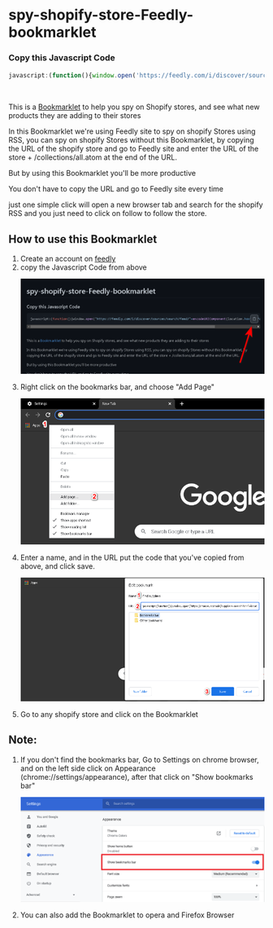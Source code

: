 # spy-shopify-store-Feedly-bookmarklet


### Copy this Javascript Code

```javascript
javascript:(function(){window.open('https://feedly.com/i/discover/sources/search/feed/'+encodeURIComponent(location.host)+'/collections/all.atom');})()
```
<br/>

This is a <a href="http://en.wikipedia.org/wiki/Bookmarklet">Bookmarklet</a> to help you spy on Shopify stores, and see what new products they are adding to their stores

In this Bookmarklet we're using Feedly site to spy on shopify Stores using RSS, you can spy on shopify Stores without this Bookmarklet, by copying the URL of the shopify store and go to Feedly site and enter the URL of the store + /collections/all.atom at the end of the URL.

But by using this Bookmarklet you'll be more productive

You don't have to copy the URL and go to Feedly site every time

just one simple click will open a new browser tab and search for the shopify RSS and you just need to click on follow to follow the store.

<h2>How to use this Bookmarklet</h2>

<ol>
  <li>Create an account on <a href="https://feedly.com">feedly</a></li>
  <li>copy the Javascript Code from above 
  </li>
  
  !["Screenshot of how to copy the Javascript Code from above"](Step_2.png)
  
  <li>Right click on the bookmarks bar, and choose "Add Page"
    
   !["Screenshot of how to add a Bookmarklet to chrome browser"](Step_3.png)
    
  </li>
 
  <li>Enter a name, and in the URL put the code that you've copied from above, and click save.
    
  !["Screenshot of adding a site to chrome bookmarks bar"](Step_4.png)
    
  </li>
  <li>Go to any shopify store and click on the Bookmarklet </li>
    
</ol>

## Note:
<ol>
  <li>
If you don't find the bookmarks bar, Go to Settings on chrome browser, and on the left side click on Appearance (chrome://settings/appearance), after that click on "Show bookmarks bar"
    </li>

!["Screenshot of Show bookmarks bar"](Note.png)
  
  <li>You can also add the Bookmarklet to opera and Firefox Browser</li>
  
  </ol>
